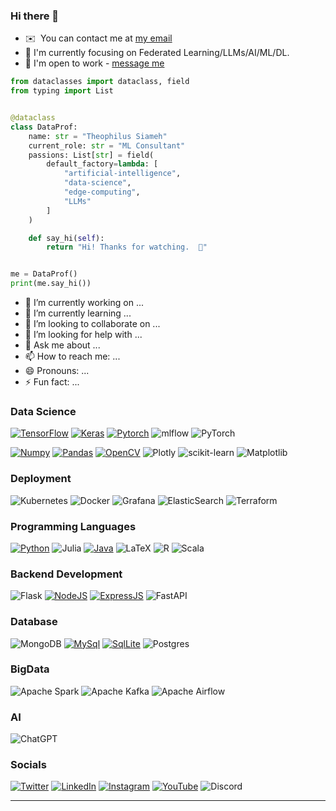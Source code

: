 ### Hi there 👋
*   ✉️  You can contact me at [my email](mailto:theodondre@gmail.com)
*   🧠  I'm currently focusing on Federated Learning/LLMs/AI/ML/DL.
*   🤝  I'm open to work - [message me](https://wa.me/+13306898199)
```python
from dataclasses import dataclass, field
from typing import List


@dataclass
class DataProf:
    name: str = "Theophilus Siameh"
    current_role: str = "ML Consultant"
    passions: List[str] = field(
        default_factory=lambda: [
            "artificial-intelligence",
            "data-science",
            "edge-computing",
            "LLMs"
        ]
    )

    def say_hi(self):
        return "Hi! Thanks for watching.  👋"


me = DataProf()
print(me.say_hi())
```
- 🔭 I’m currently working on ...
- 🌱 I’m currently learning ...
- 👯 I’m looking to collaborate on ...
- 🤔 I’m looking for help with ...
- 💬 Ask me about ...
- 📫 How to reach me: ...
- 😄 Pronouns: ...
- ⚡ Fun fact: ...

### Data Science

[![TensorFlow](https://img.shields.io/badge/TensorFlow-FF6F00?style=for-the-badge&logo=tensorflow&logoColor=white)](https://github.com/donwany)
[![Keras](https://img.shields.io/badge/Keras-ff1900?style=for-the-badge&logo=keras&logoColor=white)](https://github.com/donwany)
[![Pytorch](https://img.shields.io/badge/Keras-ff1900?style=for-the-badge&logo=keras&logoColor=white)](https://github.com/donwany)
![mlflow](https://img.shields.io/badge/mlflow-%23d9ead3.svg?style=for-the-badge&logo=numpy&logoColor=blue)
![PyTorch](https://img.shields.io/badge/PyTorch-%23EE4C2C.svg?style=for-the-badge&logo=PyTorch&logoColor=white)

[![Numpy](https://img.shields.io/badge/Numpy-777BB4?style=for-the-badge&logo=numpy&logoColor=white)](https://github.com/donwany)
[![Pandas](https://img.shields.io/badge/Pandas-2C2D72?style=for-the-badge&logo=pandas&logoColor=white)](https://github.com/donwany)
[![OpenCV](https://img.shields.io/badge/OpenCV-27338e?style=for-the-badge&logo=OpenCV&logoColor=white)](https://github.com/donwany)
![Plotly](https://img.shields.io/badge/Plotly-%233F4F75.svg?style=for-the-badge&logo=plotly&logoColor=white)
![scikit-learn](https://img.shields.io/badge/scikit--learn-%23F7931E.svg?style=for-the-badge&logo=scikit-learn&logoColor=white)
![Matplotlib](https://img.shields.io/badge/Matplotlib-%23ffffff.svg?style=for-the-badge&logo=Matplotlib&logoColor=black)

### Deployment
![Kubernetes](https://img.shields.io/badge/kubernetes-%23326ce5.svg?style=for-the-badge&logo=kubernetes&logoColor=white)
![Docker](https://img.shields.io/badge/docker-%230db7ed.svg?style=for-the-badge&logo=docker&logoColor=white)
![Grafana](https://img.shields.io/badge/grafana-%23F46800.svg?style=for-the-badge&logo=grafana&logoColor=white)
![ElasticSearch](https://img.shields.io/badge/-ElasticSearch-005571?style=for-the-badge&logo=elasticsearch)
![Terraform](https://img.shields.io/badge/terraform-%235835CC.svg?style=for-the-badge&logo=terraform&logoColor=white)

### Programming Languages
[![Python](https://img.shields.io/badge/Python-FFD43B?style=for-the-badge&logo=python&logoColor=blue)](https://github.com/donwany)
![Julia](https://img.shields.io/badge/-Julia-9558B2?style=for-the-badge&logo=julia&logoColor=white)
[![Java](https://img.shields.io/badge/Java-ED8B00?style=for-the-badge&logo=java&logoColor=white)](https://github.com/donwany)
![LaTeX](https://img.shields.io/badge/latex-%23008080.svg?style=for-the-badge&logo=latex&logoColor=white)
![R](https://img.shields.io/badge/r-%23276DC3.svg?style=for-the-badge&logo=r&logoColor=white)
![Scala](https://img.shields.io/badge/scala-%23DC322F.svg?style=for-the-badge&logo=scala&logoColor=white)

### Backend Development
![Flask](https://img.shields.io/badge/flask-%23000.svg?style=for-the-badge&logo=flask&logoColor=white) 
[![NodeJS](https://img.shields.io/badge/Node.js-339933?style=for-the-badge&logo=nodedotjs&logoColor=white)](https://github.com/donwany)
[![ExpressJS](https://img.shields.io/badge/Express.js-000000?style=for-the-badge&logo=express&logoColor=white)](https://github.com/donwany)
![FastAPI](https://img.shields.io/badge/FastAPI-005571?style=for-the-badge&logo=fastapi)

### Database
![MongoDB](https://img.shields.io/badge/MongoDB-%234ea94b.svg?style=for-the-badge&logo=mongodb&logoColor=white) 
[![MySql](https://img.shields.io/badge/MySQL-005C84?style=for-the-badge&logo=mysql&logoColor=white)](https://github.com/donwany)
[![SqlLite](https://img.shields.io/badge/SQLite-07405E?style=for-the-badge&logo=sqlite&logoColor=white)](https://github.com/donwany)
![Postgres](https://img.shields.io/badge/postgres-%23316192.svg?style=for-the-badge&logo=postgresql&logoColor=white)

### BigData
![Apache Spark](https://img.shields.io/badge/Apache%20Spark-FDEE21?style=flat-square&logo=apachespark&logoColor=black)
![Apache Kafka](https://img.shields.io/badge/Apache%20Kafka-000?style=for-the-badge&logo=apachekafka)
![Apache Airflow](https://img.shields.io/badge/Apache%20Airflow-017CEE?style=for-the-badge&logo=Apache%20Airflow&logoColor=white)

### AI
![ChatGPT](https://img.shields.io/badge/chatGPT-74aa9c?style=for-the-badge&logo=openai&logoColor=white)

### Socials

[![Twitter](https://img.shields.io/badge/Twitter-1DA1F2?style=for-the-badge&logo=twitter&logoColor=white)](https://www.twitter.com/tsiameh)
[![LinkedIn](https://img.shields.io/badge/LinkedIn-0077B5?style=for-the-badge&logo=linkedin&logoColor=white)](https://www.linkedin.com/in//theophilus-siameh-793a8626/)
[![Instagram](https://img.shields.io/badge/Instagram-%23E4405F.svg?style=for-the-badge&logo=Instagram&logoColor=white)](https://instagram.com/the_data_prof)
[![YouTube](https://img.shields.io/badge/YouTube-%23FF0000.svg?style=for-the-badge&logo=YouTube&logoColor=white)](https://youtube.com/@godataprof)
![Discord](https://img.shields.io/badge/Discord-%235865F2.svg?style=for-the-badge&logo=discord&logoColor=white)

<hr>


<!--
**donwany/donwany** is a ✨ _special_ ✨ repository because its `README.md` (this file) appears on your GitHub profile.
![GitHub Activity Graph](https://github-readme-activity-graph.cyclic.app/graph?username=donwany&bg_color=111112&color=D3D3D3&line=7A7ADB&point=403d3d&area=true&hide_border=true)
https://github.com/Ileriayo/markdown-badges

Here are some ideas to get you started:

- 🔭 I’m currently working on ...
- 🌱 I’m currently learning ...
- 👯 I’m looking to collaborate on ...
- 🤔 I’m looking for help with ...
- 💬 Ask me about ...
- 📫 How to reach me: ...
- 😄 Pronouns: ...
- ⚡ Fun fact: ...
-->
